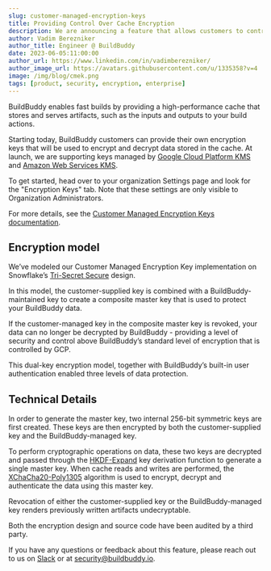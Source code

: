 ```yaml
---
slug: customer-managed-encryption-keys
title: Providing Control Over Cache Encryption
description: We are announcing a feature that allows customers to control how their data is encrypted in in our cache.
author: Vadim Berezniker
author_title: Engineer @ BuildBuddy
date: 2023-06-05:11:00:00
author_url: https://www.linkedin.com/in/vadimberezniker/
author_image_url: https://avatars.githubusercontent.com/u/1335358?v=4
image: /img/blog/cmek.png
tags: [product, security, encryption, enterprise]
---
```


BuildBuddy enables fast builds by providing a high-performance cache that stores and serves artifacts, such as the
inputs and outputs to your build actions.

Starting today, BuildBuddy customers can provide their own encryption keys that will be used to encrypt and decrypt data
stored in the cache. At launch, we are supporting keys managed by [Google Cloud Platform KMS](https://cloud.google.com/security-key-management) and [Amazon Web Services KMS](https://aws.amazon.com/kms/).

<!-- truncate -->

To get started, head over to your organization Settings page and look for the "Encryption Keys" tab. Note that these
settings are only visible to Organization Administrators.

For more details, see the [Customer Managed Encryption Keys documentation](https://www.buildbuddy.io/docs/cache-encryption-keys).

## Encryption model

We’ve modeled our Customer Managed Encryption Key implementation on Snowflake’s [Tri-Secret Secure](https://docs.snowflake.com/en/user-guide/security-encryption-manage#tri-secret-secure) design.

In this model, the customer-supplied key is combined with a BuildBuddy-maintained key to create a composite master key
that is used to protect your BuildBuddy data.

If the customer-managed key in the composite master key is revoked, your data can no longer be decrypted by BuildBuddy -
providing a level of security and control above BuildBuddy’s standard level of encryption that is controlled by GCP.

This dual-key encryption model, together with BuildBuddy’s built-in user authentication enabled three levels of data
protection.

## Technical Details

In order to generate the master key, two internal 256-bit symmetric keys are first created. These keys are then
encrypted by both the customer-supplied key and the BuildBuddy-managed key.

To perform cryptographic operations on data, these two keys are decrypted and passed through the
[HKDF-Expand](https://en.wikipedia.org/wiki/HKDF) key derivation function to generate a single master key. When cache
reads and writes are performed, the [XChaCha20-Poly1305](https://en.wikipedia.org/wiki/ChaCha20-Poly1305) algorithm is
used to encrypt, decrypt and authenticate the data using this master key.

Revocation of either the customer-supplied key or the BuildBuddy-managed key renders previously written artifacts undecryptable.

Both the encryption design and source code have been audited by a third party.

If you have any questions or feedback about this feature, please reach out to us on [Slack](https://slack.buildbuddy.io/)
or at [security@buildbuddy.io](mailto:security@buildbuddy.io).
